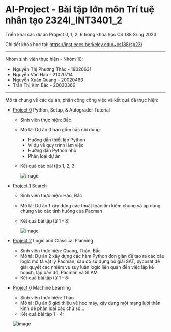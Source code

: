 # AI-Project - Bài tập lớn môn Trí tuệ nhân tạo 2324I_INT3401_2
Triển khai các dự án Project 0, 1, 2, 6 trong khóa học CS 188 Sring 2023

Chi tiết khóa học tại: https://inst.eecs.berkeley.edu/~cs188/sp23/


-------
Nhóm sinh viên thực hiện - Nhóm 10:
- Nguyễn Thị Phương Thảo - 19020631
- Nguyễn Văn Hào - 21020714
- Nguyễn Xuân Quang - 20020463
- Trần Thị Kim Bắc - 20020366

--------
Mô tả chung về các dự án, phân công công việc và kết quả đã thực hiện:
- [Project 0](https://inst.eecs.berkeley.edu/~cs188/sp23/projects/proj0/) Python, Setup, & Autograder Tutorial
  - Sinh viên thực hiện: Bắc
  - Mô tả:
    Dự án 0 bao gồm các nội dung:
    - Hướng dẫn thiết lập Python
    - Ví dụ về quy trình làm việc
    - Hướng dẫn Python nhỏ
    - Phân loại dự án
  - Kết quả các bài tập 1, 2, 3:
    
    ![image](https://github.com/kimbactran/AI-Project/assets/83815342/8cc9706d-bb3e-4ecd-a059-c09409a489e6)

- [Project 1](https://inst.eecs.berkeley.edu/~cs188/sp23/projects/proj1/) Search
  - Sinh viên thực hiện: Hào, Bắc
  - Mô tả:
    Dự án 1 xây dựng các thuật toán tìm kiếm chung và áp dụng chúng vào các tình huống của Pacman
  - Kết quả bài tập từ 1 - 8:
    
    ![image](https://github.com/kimbactran/AI-Project/assets/83815342/a262a8f4-50f6-4722-8539-248217a9b33d)

- [Project 2](https://inst.eecs.berkeley.edu/~cs188/sp23/projects/proj2/) Logic and Classical Planning
  - Sinh viên thực hiện: Quang, Thảo, Bắc
  - Mô tả: 
    Dự án 2 xây dựng các hàm Python đơn giản để tạo ra các câu logic mô tả vật lý Pacman, sau đó sử dụng bộ giải SAT, pycosat để giải quyết các nhiệm vụ suy luận logic liên quan đến việc lập kế hoạch, lập bản đồ, Pacman và SLAM
  - Kết quả bài tập từ 1 - 8:
- [Project 6](https://inst.eecs.berkeley.edu/~cs188/sp23/projects/proj6) Machine Learning
  - Sinh viên thực hiện: Thảo
  - Mô tả:
    Dự án 6 giới thiệu về học máy, xây dựng một mạng lưới thần kinh để phân loại các chữ số...
  - Kết quả bài tập 1 - 4:
    
  ![image](https://github.com/kimbactran/AI-Project/assets/83815342/88730699-f888-4421-ab4f-eda15a43c5cd)





